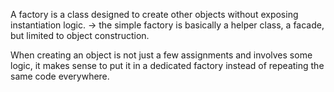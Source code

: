 A factory is a class designed to create other objects without exposing instantiation logic.
-> the simple factory is basically a helper class, a facade, but limited to object construction.

When creating an object is not just a few assignments and involves some logic, it makes sense to put it in a dedicated factory instead of repeating the same code everywhere.